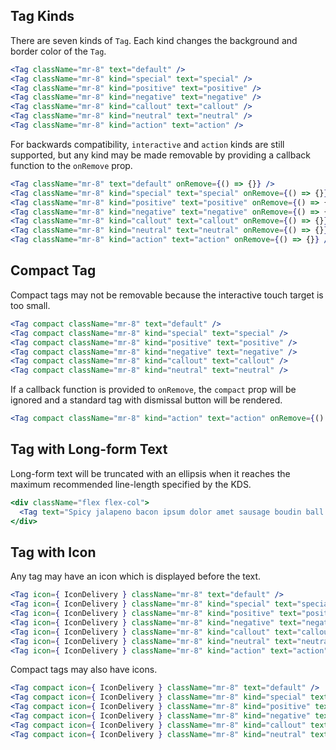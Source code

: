 ## Tag Kinds
There are seven kinds of `Tag`. Each kind changes the background and border color of the `Tag`.

```jsx
<Tag className="mr-8" text="default" />
<Tag className="mr-8" kind="special" text="special" />
<Tag className="mr-8" kind="positive" text="positive" />
<Tag className="mr-8" kind="negative" text="negative" />
<Tag className="mr-8" kind="callout" text="callout" />
<Tag className="mr-8" kind="neutral" text="neutral" />
<Tag className="mr-8" kind="action" text="action" />
```

For backwards compatibility, `interactive` and `action` kinds are still supported, but any kind may be made removable by providing a callback function to the `onRemove` prop.
```jsx
<Tag className="mr-8" text="default" onRemove={() => {}} />
<Tag className="mr-8" kind="special" text="special" onRemove={() => {}} />
<Tag className="mr-8" kind="positive" text="positive" onRemove={() => {}} />
<Tag className="mr-8" kind="negative" text="negative" onRemove={() => {}} />
<Tag className="mr-8" kind="callout" text="callout" onRemove={() => {}} />
<Tag className="mr-8" kind="neutral" text="neutral" onRemove={() => {}} />
<Tag className="mr-8" kind="action" text="action" onRemove={() => {}} />
```

## Compact Tag

Compact tags may not be removable because the interactive touch target is too small. 

```jsx
<Tag compact className="mr-8" text="default" />
<Tag compact className="mr-8" kind="special" text="special" />
<Tag compact className="mr-8" kind="positive" text="positive" />
<Tag compact className="mr-8" kind="negative" text="negative" />
<Tag compact className="mr-8" kind="callout" text="callout" />
<Tag compact className="mr-8" kind="neutral" text="neutral" />
```

If a callback function is provided to `onRemove`, the `compact` prop will be ignored and a standard tag with dismissal button will be rendered.

```jsx
<Tag compact className="mr-8" kind="action" text="action" onRemove={() => {}} />
```

## Tag with Long-form Text 

Long-form text will be truncated with an ellipsis when it reaches the maximum recommended line-length specified by the KDS.

```jsx
<div className="flex flex-col">
  <Tag text="Spicy jalapeno bacon ipsum dolor amet sausage boudin ball tip, ham hock pig burgdoggen kielbasa drumstick strip steak ground round leberkas frankfurter salami." />
</div>
```

## Tag with Icon

Any tag may have an icon which is displayed before the text.

```jsx
<Tag icon={ IconDelivery } className="mr-8" text="default" />
<Tag icon={ IconDelivery } className="mr-8" kind="special" text="special" />
<Tag icon={ IconDelivery } className="mr-8" kind="positive" text="positive" />
<Tag icon={ IconDelivery } className="mr-8" kind="negative" text="negative" />
<Tag icon={ IconDelivery } className="mr-8" kind="callout" text="callout" />
<Tag icon={ IconDelivery } className="mr-8" kind="neutral" text="neutral" />
<Tag icon={ IconDelivery } className="mr-8" kind="action" text="action" onRemove={()=>{}} />
```

Compact tags may also have icons.

```jsx
<Tag compact icon={ IconDelivery } className="mr-8" text="default" />
<Tag compact icon={ IconDelivery } className="mr-8" kind="special" text="special" />
<Tag compact icon={ IconDelivery } className="mr-8" kind="positive" text="positive" />
<Tag compact icon={ IconDelivery } className="mr-8" kind="negative" text="negative" />
<Tag compact icon={ IconDelivery } className="mr-8" kind="callout" text="callout" />
<Tag compact icon={ IconDelivery } className="mr-8" kind="neutral" text="neutral" />
```
